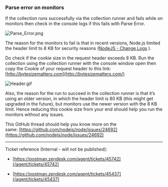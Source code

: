 ### Parse error on monitors

If the collection runs successfully via the collection runner and fails while on monitors then check in the console logs if this fails with Parse Error.

![Parse_Error.png](https://support.getpostman.com/hc/article_attachments/360061098174/Parse-error.png)

The reason for the monitors to fail is that in recent versions, Node.js limited the header limit to 8 KB for security reasons ([NodeJS - Change Logs](https://github.com/nodejs/node/blob/master/doc/changelogs/CHANGELOG_V10.md#2018-11-27-version-10140-dubnium-lts-rvagg) ). 

Do check if the cookie size in the request header exceeds 8 KB. Run the collection using the collection runner with the console window open then copy the Cookie of your request header to this link: [http://bytesizematters.com](http://bytesizematters.com/)

![Header.gif](https://support.getpostman.com/hc/article_attachments/360061997673/header.gif)

Also, the reason for the run to succeed in the collection runner is that it’s using an older version, in which the header limit is 80 KB (this might get upgraded in the future), but monitors use the newer version with the 8 KB limit. Hence reducing this cookie size from your end should help you run the monitors without any issues.

This GitHub thread should help you know more on the same: [https://github.com/nodejs/node/issues/24692](https://github.com/nodejs/node/issues/24692)

* * *

Ticket reference (Internal - will not be published):

*   [https://postman.zendesk.com/agent/tickets/45742](/agent/tickets/45742)
    
*   [https://postman.zendesk.com/agent/tickets/45437](/agent/tickets/45437)
